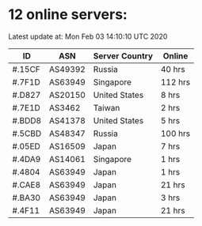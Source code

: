 # 12 online servers:

Latest update at: Mon Feb 03 14:10:10 UTC 2020

| ID | ASN | Server Country | Online |
| -- | --- | -------------- | ------ |
| #.15CF | AS49392 | Russia | 40 hrs |
| #.7F1D | AS63949 | Singapore | 112 hrs |
| #.D827 | AS20150 | United States | 8 hrs |
| #.7E1D | AS3462 | Taiwan | 2 hrs |
| #.BDD8 | AS41378 | United States | 5 hrs |
| #.5CBD | AS48347 | Russia | 100 hrs |
| #.05ED | AS16509 | Japan | 7 hrs |
| #.4DA9 | AS14061 | Singapore | 1 hrs |
| #.4804 | AS63949 | Japan | 1 hrs |
| #.CAE8 | AS63949 | Japan | 21 hrs |
| #.BA30 | AS63949 | Japan | 3 hrs |
| #.4F11 | AS63949 | Japan | 21 hrs |

